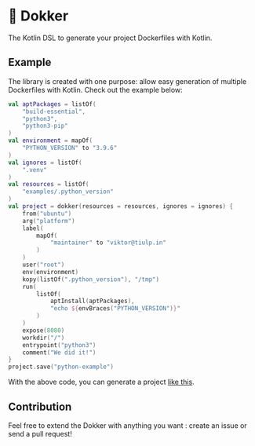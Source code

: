 # 🐳 Dokker

The Kotlin DSL to generate your project Dockerfiles with Kotlin.

## Example

The library is created with one purpose: allow easy generation of multiple Dockerfiles with Kotlin.
Check out the example below:
```kotlin
val aptPackages = listOf(
    "build-essential",
    "python3",
    "python3-pip"
)
val environment = mapOf(
    "PYTHON_VERSION" to "3.9.6"
)
val ignores = listOf(
    ".venv"
)
val resources = listOf(
    "examples/.python_version"
)
val project = dokker(resources = resources, ignores = ignores) {
    from("ubuntu")
    arg("platform")
    label(
        mapOf(
            "maintainer" to "viktor@tiulp.in"
        )
    )
    user("root")
    env(environment)
    kopy(listOf(".python_version"), "/tmp")
    run(
        listOf(
            aptInstall(aptPackages),
            "echo ${envBraces("PYTHON_VERSION")}"
        )
    )
    expose(8080)
    workdir("/")
    entrypoint("python3")
    comment("We did it!")
}
project.save("python-example")
```
With the above code, you can generate a project [like this](./example). 

## Contribution

Feel free to extend the Dokker with anything you want : create an issue or send a pull request!
